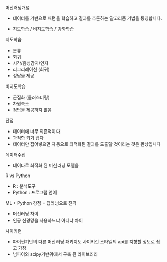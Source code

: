 머신러닝개념

- 데이터를 기반으로 패턴을 학습하고 결과를 추론하는 알고리즘 기법을 통칭합니다.

- 지도학습 / 비지도학습 / 강화학습



지도학습

- 분류
- 회귀
- 시각/음성감지/인지
- 리그리레이션 (회귀)
- 정답을 제공



비지도학습

- 군집화 (클러스터링)
- 차원축소
- 정답을 제공하지 않음



단점

- 데이터에 너무 의존적이다
- 과적합 되기 쉽다
- 데이터만 집어넣으면 자동으로 최적화된 결과를 도출할 것이라는 것은 환상입니다



데이터수집

- 데이타로 최적화 된 머신러닝 모델을



R vs Python

- R : 분석도구
- Python : 프로그램 언어



ML + Python 강점 = 딥러닝으로 진격

- 머신러닝 차이
- 인공 신경망을 사용하느냐 아니냐 차이



사이키런

- 파이썬기반의 다른 머신러닝 패키지도 사이키런 스타일의 api를 지향할 정도로 쉽고 가장 
- 넘파이와 scipy기반위에서 구축 된 라이브러리

